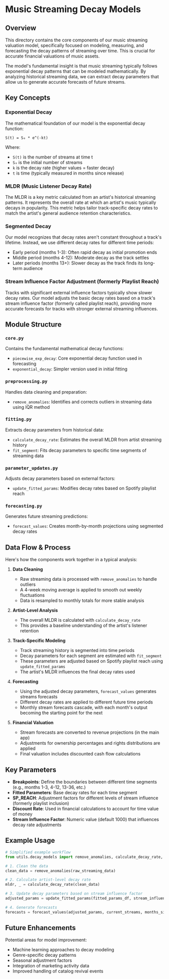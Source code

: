 # Music Streaming Decay Models

## Overview

This directory contains the core components of our music streaming valuation model, specifically focused on modeling, measuring, and forecasting the decay patterns of streaming over time. This is crucial for accurate financial valuations of music assets.

The model's fundamental insight is that music streaming typically follows exponential decay patterns that can be modeled mathematically. By analyzing historical streaming data, we can extract decay parameters that allow us to generate accurate forecasts of future streams.

## Key Concepts

### Exponential Decay

The mathematical foundation of our model is the exponential decay function:

```
S(t) = S₀ * e^(-kt)
```

Where:
- `S(t)` is the number of streams at time t
- `S₀` is the initial number of streams
- `k` is the decay rate (higher values = faster decay)
- `t` is time (typically measured in months since release)

### MLDR (Music Listener Decay Rate)

The MLDR is a key metric calculated from an artist's historical streaming patterns. It represents the overall rate at which an artist's music typically decays in popularity. This metric helps tailor track-specific decay rates to match the artist's general audience retention characteristics.

### Segmented Decay

Our model recognizes that decay rates aren't constant throughout a track's lifetime. Instead, we use different decay rates for different time periods:
- Early period (months 1-3): Often rapid decay as initial promotion ends
- Middle period (months 4-12): Moderate decay as the track settles
- Later periods (months 13+): Slower decay as the track finds its long-term audience

### Stream Influence Factor Adjustment (formerly Playlist Reach)

Tracks with significant external influence factors typically show slower decay rates. Our model adjusts the basic decay rates based on a track's stream influence factor (formerly called playlist reach), providing more accurate forecasts for tracks with stronger external streaming influences.

## Module Structure

### `core.py`

Contains the fundamental mathematical decay functions:
- `piecewise_exp_decay`: Core exponential decay function used in forecasting
- `exponential_decay`: Simpler version used in initial fitting

### `preprocessing.py`

Handles data cleaning and preparation:
- `remove_anomalies`: Identifies and corrects outliers in streaming data using IQR method

### `fitting.py`

Extracts decay parameters from historical data:
- `calculate_decay_rate`: Estimates the overall MLDR from artist streaming history
- `fit_segment`: Fits decay parameters to specific time segments of streaming data

### `parameter_updates.py`

Adjusts decay parameters based on external factors:
- `update_fitted_params`: Modifies decay rates based on Spotify playlist reach

### `forecasting.py`

Generates future streaming predictions:
- `forecast_values`: Creates month-by-month projections using segmented decay rates

## Data Flow & Process

Here's how the components work together in a typical analysis:

1. **Data Cleaning**
   - Raw streaming data is processed with `remove_anomalies` to handle outliers
   - A 4-week moving average is applied to smooth out weekly fluctuations
   - Data is resampled to monthly totals for more stable analysis

2. **Artist-Level Analysis**
   - The overall MLDR is calculated with `calculate_decay_rate`
   - This provides a baseline understanding of the artist's listener retention

3. **Track-Specific Modeling**
   - Track streaming history is segmented into time periods
   - Decay parameters for each segment are estimated with `fit_segment`
   - These parameters are adjusted based on Spotify playlist reach using `update_fitted_params`
   - The artist's MLDR influences the final decay rates used

4. **Forecasting**
   - Using the adjusted decay parameters, `forecast_values` generates streams forecasts
   - Different decay rates are applied to different future time periods
   - Monthly stream forecasts cascade, with each month's output becoming the starting point for the next

5. **Financial Valuation**
   - Stream forecasts are converted to revenue projections (in the main app)
   - Adjustments for ownership percentages and rights distributions are applied
   - Final valuation includes discounted cash flow calculations

## Key Parameters

- **Breakpoints**: Define the boundaries between different time segments (e.g., months 1-3, 4-12, 13-36, etc.)
- **Fitted Parameters**: Base decay rates for each time segment
- **SP_REACH**: Adjustment factors for different levels of stream influence (formerly playlist inclusion)
- **Discount Rate**: Used in financial calculations to account for time value of money
- **Stream Influence Factor**: Numeric value (default 1000) that influences decay rate adjustments

## Example Usage

```python
# Simplified example workflow
from utils.decay_models import remove_anomalies, calculate_decay_rate, update_fitted_params, forecast_values

# 1. Clean the data
clean_data = remove_anomalies(raw_streaming_data)

# 2. Calculate artist-level decay rate
mldr, _ = calculate_decay_rate(clean_data)

# 3. Update decay parameters based on stream influence factor
adjusted_params = update_fitted_params(fitted_params_df, stream_influence_factor, sp_range, SP_REACH)

# 4. Generate forecasts
forecasts = forecast_values(adjusted_params, current_streams, months_since_release, forecast_periods)
```

## Future Enhancements

Potential areas for model improvement:
- Machine learning approaches to decay modeling
- Genre-specific decay patterns
- Seasonal adjustment factors
- Integration of marketing activity data
- Improved handling of catalog revival events 